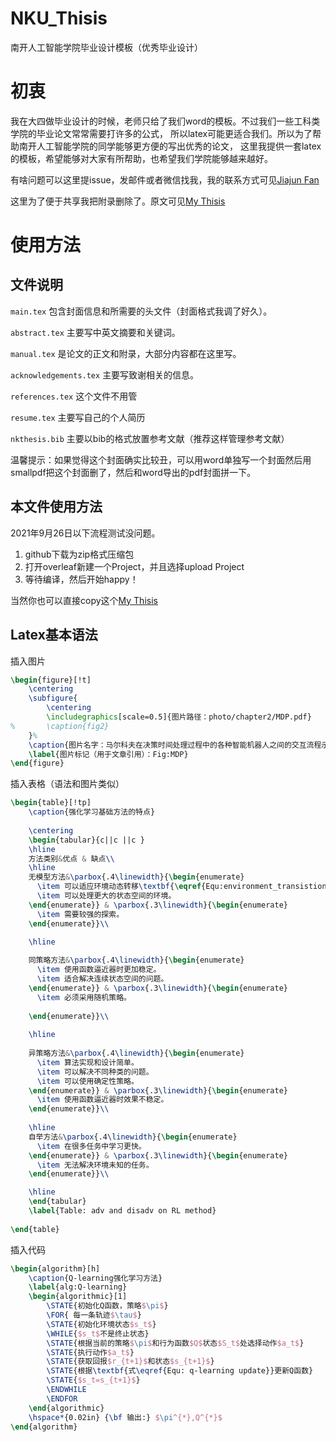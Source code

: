 # NKU_Thisis
南开人工智能学院毕业设计模板（优秀毕业设计）


# 初衷

我在大四做毕业设计的时候，老师只给了我们word的模板。不过我们一些工科类学院的毕业论文常常需要打许多的公式，
所以latex可能更适合我们。所以为了帮助南开人工智能学院的同学能够更方便的写出优秀的论文，
这里我提供一套latex的模板，希望能够对大家有所帮助，也希望我们学院能够越来越好。


有啥问题可以这里提issue，发邮件或者微信找我，我的联系方式可见[Jiajun Fan](https://www.jiajunfan.com)

这里为了便于共享我把附录删除了。原文可见[My Thisis](https://www.overleaf.com/6951136389yrzcxnqfympn)
# 使用方法
## 文件说明


```main.tex``` 包含封面信息和所需要的头文件（封面格式我调了好久）。


```abstract.tex``` 主要写中英文摘要和关键词。

```manual.tex``` 是论文的正文和附录，大部分内容都在这里写。


```acknowledgements.tex``` 主要写致谢相关的信息。

```references.tex``` 这个文件不用管

```resume.tex``` 主要写自己的个人简历

```nkthesis.bib``` 主要以bib的格式放置参考文献（推荐这样管理参考文献）

温馨提示：如果觉得这个封面确实比较丑，可以用word单独写一个封面然后用smallpdf把这个封面删了，然后和word导出的pdf封面拼一下。
## 本文件使用方法
2021年9月26日以下流程测试没问题。

1. github下载为zip格式压缩包
2. 打开overleaf新建一个Project，并且选择upload Project
3. 等待编译，然后开始happy！

当然你也可以直接copy这个[My Thisis](https://www.overleaf.com/6951136389yrzcxnqfympn)

## Latex基本语法

插入图片
```latex
\begin{figure}[!t]
	\centering
	\subfigure{
		\centering
		\includegraphics[scale=0.5]{图片路径：photo/chapter2/MDP.pdf}
% 		\caption{fig2}
	}%
	\caption{图片名字：马尔科夫在决策时间处理过程中的各种智能机器人之间的交互流程示意图}
	\label{图片标记（用于文章引用）：Fig:MDP}
\end{figure}
```

插入表格（语法和图片类似）

```latex
\begin{table}[!tp]
    \caption{强化学习基础方法的特点}
    
	\centering
	\begin{tabular}{c||c ||c }
    \hline
    方法类别&优点 & 缺点\\
    \hline
    无模型方法&\parbox{.4\linewidth}{\begin{enumerate}
      \item 可以适应环境动态转移\textbf{\eqref{Equ:environment_transistion}}未知的情况。
      \item 可以处理更大的状态空间的环境。
    \end{enumerate}} & \parbox{.3\linewidth}{\begin{enumerate}
      \item 需要较强的探索。
    \end{enumerate}}\\
    
    \hline

    同策略方法&\parbox{.4\linewidth}{\begin{enumerate}
      \item 使用函数逼近器时更加稳定。
      \item 适合解决连续状态空间的问题。
    \end{enumerate}} & \parbox{.3\linewidth}{\begin{enumerate}
      \item 必须采用随机策略。
     
    \end{enumerate}}\\
    
    \hline
    
    异策略方法&\parbox{.4\linewidth}{\begin{enumerate}
      \item 算法实现和设计简单。
      \item 可以解决不同种类的问题。
      \item 可以使用确定性策略。
    \end{enumerate}} & \parbox{.3\linewidth}{\begin{enumerate}
      \item 使用函数逼近器时效果不稳定。
    \end{enumerate}}\\
    
    \hline
    自举方法&\parbox{.4\linewidth}{\begin{enumerate}
      \item 在很多任务中学习更快。
    \end{enumerate}} & \parbox{.3\linewidth}{\begin{enumerate}
      \item 无法解决环境未知的任务。
    \end{enumerate}}\\

    \hline
    \end{tabular}
    \label{Table: adv and disadv on RL method}
    
\end{table}

```


插入代码

```latex
\begin{algorithm}[h]
	\caption{Q-learning强化学习方法}
	\label{alg:Q-learning}
	\begin{algorithmic}[1]
		\STATE{初始化Q函数，策略$\pi$}
		\FOR{ 每一条轨迹$\tau$}
		\STATE{初始化环境状态$s_t$}
		\WHILE{$s_t$不是终止状态}
		\STATE{根据当前的策略$\pi$和行为函数$Q$状态$S_t$处选择动作$a_t$}
		\STATE{执行动作$a_t$}
		\STATE{获取回报$r_{t+1}$和状态$s_{t+1}$}
		\STATE{根据\textbf{式\eqref{Equ: q-learning update}}更新Q函数}
		\STATE{$s_t=s_{t+1}$}
		\ENDWHILE
		\ENDFOR
	\end{algorithmic}
	\hspace*{0.02in} {\bf 输出:} $\pi^{*},Q^{*}$
\end{algorithm}
```
